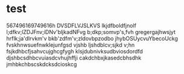 # test
567496169749616h
DVSDFLVJSLKVS
lkjdfboldfjnolf
l;dfkv;lZDJFnv;iDNv'bljkadNFvg
b;dkp;somvp's,fvh
gregergajhwsjyt
hrflk;ja'dlrvkm'v
bkb'zdfm'v;zldovbpzodbo
jhybOSUycvuYbecoUckg
fvskhnwsuefnwklejunfgsd
vjshb ljshdblcv;sjkd v;hn
fsjkdhbcfjsahvcujghcgfygh
klsjdubnivksudbviosdordfd
djshbcsdhbcvuiasdcvhujhffji
cakdchbxjkasedcbhsdhk
jmhbkchbscskdcksdcioskcg
